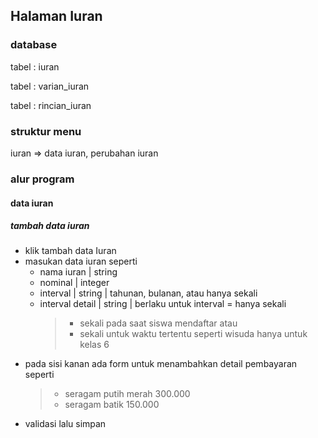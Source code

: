 ## Halaman Iuran

### database
tabel : iuran

tabel : varian_iuran

tabel : rincian_iuran

### struktur menu
iuran => data iuran, perubahan iuran

### alur program
#### data iuran
##### tambah data iuran
* klik tambah data Iuran
* masukan data iuran seperti
   * nama iuran | string 
   * nominal | integer
   * interval | string | tahunan, bulanan, atau hanya sekali
   * interval detail | string | berlaku untuk interval = hanya sekali
      > * sekali pada saat siswa mendaftar atau 
      > * sekali untuk waktu tertentu seperti wisuda hanya untuk kelas 6
* pada sisi kanan ada form untuk menambahkan detail pembayaran seperti
   > * seragam putih merah 300.000
   > * seragam batik 150.000
* validasi lalu simpan
   


